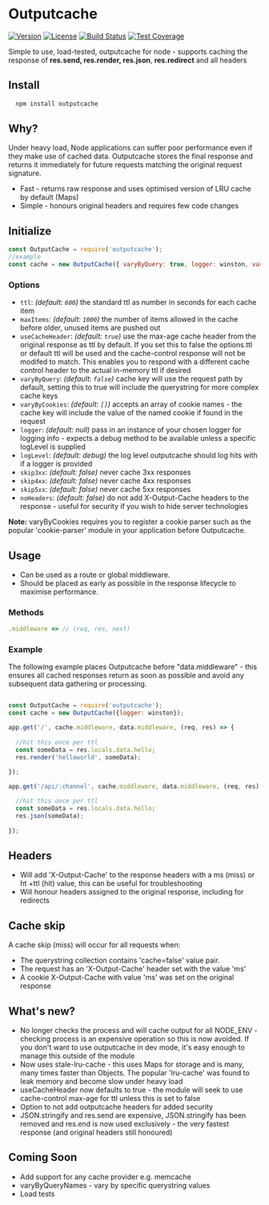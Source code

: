 # Outputcache

[![Version](https://img.shields.io/npm/v/outputcache.svg)](https://www.npmjs.com/package/outputcache)
[![License](https://img.shields.io/npm/l/outputcache.svg)](https://www.npmjs.com/package/outputcache)
[![Build Status](https://travis-ci.org/mpfdavis/outputcache.svg?branch=master)](https://travis-ci.org/mpfdavis/outputcache)
[![Test Coverage](https://coveralls.io/repos/mpfdavis/outputcache/badge.svg?branch=master&service=github)](https://coveralls.io/github/mpfdavis/outputcache?branch=master)

Simple to use, load-tested, outputcache for node - supports caching the response of **res.send, res.render, res.json**, **res.redirect** and all headers

## Install

```bash
  npm install outputcache
```

## Why?

Under heavy load, Node applications can suffer poor performance even if they make use of cached data. 
Outputcache stores the final response and returns it immediately for future requests matching the original request signature.

- Fast - returns raw response and uses optimised version of LRU cache by default (Maps)
- Simple - honours original headers and requires few code changes

## Initialize

```js
const OutputCache = require('outputcache');
//example
const cache = new OutputCache({ varyByQuery: true, logger: winston, varyByCookies: ['geoId', 'country'] });
```

### Options

- `ttl`: *(default: `600`)* the standard ttl as number in seconds for each cache item  
- `maxItems`: *(default: `1000`)* the number of items allowed in the cache before older, unused items are pushed out
- `useCacheHeader`: *(default: `true`)* use the max-age cache header from the original response as ttl by default. If you set this to false the options.ttl or default ttl will be used and the cache-control response will not be modifed to match. This enables you to respond with a different cache control header to the actual in-memory ttl if desired
- `varyByQuery`: *(default: `false`)* cache key will use the request path by default, setting this to true will include the querystring for more complex cache keys
- `varyByCookies`: *(default: `[]`)* accepts an array of cookie names - the cache key will include the value of the named cookie if found in the request
- `logger`: *(default: null)* pass in an instance of your chosen logger for logging info - expects a debug method to be available unless a specific logLevel is supplied
- `logLevel`: *(default: debug)* the log level outputcache should log hits with if a logger is provided
- `skip3xx`: *(default: false)* never cache 3xx responses
- `skip4xx`: *(default: false)* never cache 4xx responses
- `skip5xx`: *(default: false)* never cache 5xx responses
- `noHeaders`: *(default: false)* do not add X-Output-Cache headers to the response - useful for security if you wish to hide server technologies

**Note:** varyByCookies requires you to register a cookie parser such as the popular 'cookie-parser' module in your application before Outputcache.

## Usage

- Can be used as a route or global middleware. 
- Should be placed as early as possible in the response lifecycle to maximise performance.

### Methods

```js
.middleware => // (req, res, next)

```

### Example

The following example places Outputcache before "data.middleware" - this ensures all cached responses return as soon as possible and avoid any subsequent data gathering or processing.

```js

const OutputCache = require('outputcache');
const cache = new OutputCache({logger: winston});

app.get('/', cache.middleware, data.middleware, (req, res) => {
  
  //hit this once per ttl
  const someData = res.locals.data.hello;      
  res.render('helloworld', someData);
  
});

app.get('/api/:channel', cache.middleware, data.middleware, (req, res) => {

  //hit this once per ttl    
  const someData = res.locals.data.hello;      
  res.json(someData);
  
});

```

## Headers

- Will add 'X-Output-Cache' to the response headers with a ms (miss) or ht +ttl (hit) value, this can be useful for troubleshooting
- Will honour headers assigned to the original response, including for redirects

## Cache skip

A cache skip (miss) will occur for all requests when:

- The querystring collection contains 'cache=false' value pair.
- The request has an 'X-Output-Cache' header set with the value 'ms'
- A cookie X-Output-Cache with value 'ms' was set on the original response

## What's new?

- No longer checks the process and will cache output for all NODE_ENV - checking process is an expensive operation so this is now avoided. If you don't want to use outputcache in dev mode, it's easy enough to manage this outside of the module
- Now uses stale-lru-cache - this uses Maps for storage and is many, many times faster than Objects. The popular 'lru-cache' was found to leak memory and become slow under heavy load
- useCacheHeader now defaults to true - the module will seek to use cache-control max-age for ttl unless this is set to false
- Option to not add outputcache headers for added security
- JSON.stringify and res.send are expensive, JSON.stringify has been removed and res.end is now used exclusively - the very fastest response (and original headers still honoured)

## Coming Soon
- Add support for any cache provider e.g. memcache
- varyByQueryNames - vary by specific querystring values
- Load tests